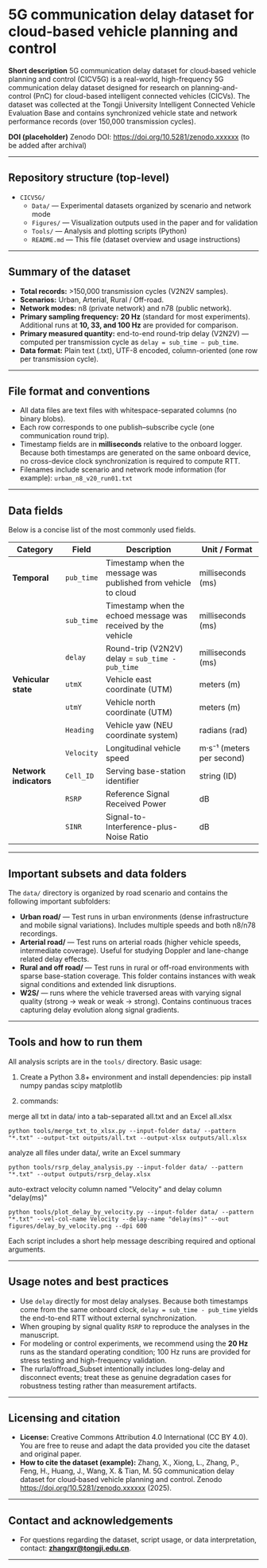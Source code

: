 # 5G communication delay dataset for cloud‑based vehicle planning and control

**Short description**
5G communication delay dataset for cloud‑based vehicle planning and control (CICV5G) is a real-world, high-frequency 5G communication delay dataset designed for research on planning-and-control (PnC) for cloud-based intelligent connected vehicles (CICVs). The dataset was collected at the Tongji University Intelligent Connected Vehicle Evaluation Base and contains synchronized vehicle state and network performance records (over 150,000 transmission cycles).

**DOI (placeholder)**
Zenodo DOI: https://doi.org/10.5281/zenodo.xxxxxx (to be added after archival)

---

## Repository structure (top-level)

- `CICV5G/`
  - `Data/` — Experimental datasets organized by scenario and network mode
  - `Figures/` — Visualization outputs used in the paper and for validation
  - `Tools/` — Analysis and plotting scripts (Python)
  - `README.md` — This file (dataset overview and usage instructions)


---

## Summary of the dataset
- **Total records:** >150,000 transmission cycles (V2N2V samples).
- **Scenarios:** Urban, Arterial, Rural / Off-road.
- **Network modes:** n8 (private network) and n78 (public network).
- **Primary sampling frequency:** **20 Hz** (standard for most experiments). Additional runs at **10, 33, and 100 Hz** are provided for comparison.
- **Primary measured quantity:** end-to-end round-trip delay (V2N2V) — computed per transmission cycle as `delay = sub_time − pub_time`.
- **Data format:** Plain text (.txt), UTF-8 encoded, column-oriented (one row per transmission cycle).

---

## File format and conventions
- All data files are text files with whitespace-separated columns (no binary blobs).
- Each row corresponds to one publish–subscribe cycle (one communication round trip).
- Timestamp fields are in **milliseconds** relative to the onboard logger. Because both timestamps are generated on the same onboard device, no cross-device clock synchronization is required to compute RTT.
- Filenames include scenario and network mode information (for example): `urban_n8_v20_run01.txt`

---

## Data fields 
Below is a concise list of the most commonly used fields. 

| Category               | Field       | Description                                                    | Unit / Format              |
|------------------------|-------------|----------------------------------------------------------------|----------------------------|
| **Temporal**           | `pub_time`  | Timestamp when the message was published from vehicle to cloud | milliseconds (ms)          |
|                        | `sub_time`  | Timestamp when the echoed message was received by the vehicle  | milliseconds (ms)          |
|                        | `delay`     | Round-trip (V2N2V) delay = `sub_time - pub_time`               | milliseconds (ms)          |
| **Vehicular state**    | `utmX`      | Vehicle east coordinate (UTM)                                  | meters (m)                 |
|                        | `utmY`      | Vehicle north coordinate (UTM)                                 | meters (m)                 |
|                        | `Heading`   | Vehicle yaw (NEU coordinate system)                            | radians (rad)              |
|                        | `Velocity`  | Longitudinal vehicle speed                                     | m·s⁻¹ (meters per second)  |
| **Network indicators** | `Cell_ID`   | Serving base-station identifier                                | string (ID)      |
|                        | `RSRP`      | Reference Signal Received Power                                | dB                         |
|                        | `SINR`      | Signal-to-Interference-plus-Noise Ratio                        | dB                         |

---

## Important subsets and data folders

The `data/` directory is organized by road scenario and contains the following important subfolders:

- **Urban road/** — Test runs in urban environments (dense infrastructure and mobile signal variations). Includes multiple speeds and both n8/n78 recordings.
- **Arterial road/** — Test runs on arterial roads (higher vehicle speeds, intermediate coverage). Useful for studying Doppler and lane-change related delay effects.
- **Rural and off road/** — Test runs in rural or off-road environments with sparse base-station coverage. This folder contains instances with weak signal conditions and extended link disruptions.
- **W2S/** — runs where the vehicle traversed areas with varying signal quality (strong → weak or weak → strong). Contains continuous traces capturing delay evolution along signal gradients.

---

## Tools and how to run them
All analysis scripts are in the `tools/` directory. Basic usage:

1. Create a Python 3.8+ environment and install dependencies:
   pip install numpy pandas scipy matplotlib

2. commands:
    
merge all txt in data/ into a tab-separated all.txt and an Excel all.xlsx

    python tools/merge_txt_to_xlsx.py --input-folder data/ --pattern "*.txt" --output-txt outputs/all.txt --output-xlsx outputs/all.xlsx

analyze all files under data/, write an Excel summary

    python tools/rsrp_delay_analysis.py --input-folder data/ --pattern "*.txt" --output outputs/rsrp_delay.xlsx

auto-extract velocity column named "Velocity" and delay column "delay(ms)"
    
    python tools/plot_delay_by_velocity.py --input-folder data/ --pattern "*.txt" --vel-col-name Velocity --delay-name "delay(ms)" --out figures/delay_by_velocity.png --dpi 600
   
Each script includes a short help message describing required and optional arguments.

---

## Usage notes and best practices
- Use `delay` directly for most delay analyses. Because both timestamps come from the same onboard clock, `delay = sub_time - pub_time` yields the end-to-end RTT without external synchronization.
- When grouping by signal quality `RSRP` to reproduce the analyses in the manuscript.
- For modeling or control experiments, we recommend using the **20 Hz** runs as the standard operating condition; 100 Hz runs are provided for stress testing and high-frequency validation.
- The rurla/offroad_Subset intentionally includes long-delay and disconnect events; treat these as genuine degradation cases for robustness testing rather than measurement artifacts.

---

## Licensing and citation
- **License:** Creative Commons Attribution 4.0 International (CC BY 4.0). You are free to reuse and adapt the data provided you cite the dataset and original paper.
- **How to cite the dataset (example):**
  Zhang, X., Xiong, L., Zhang, P., Feng, H., Huang, J., Wang, X. & Tian, M. 5G communication delay dataset for cloud‑based vehicle planning and control. Zenodo https://doi.org/10.5281/zenodo.xxxxxx (2025).

---


## Contact and acknowledgements
- For questions regarding the dataset, script usage, or data interpretation, contact: **zhangxr@tongji.edu.cn**.
---

